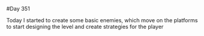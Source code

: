 #Day 351

Today I started to create some basic enemies, which move on the platforms to start designing the level and create strategies for the player